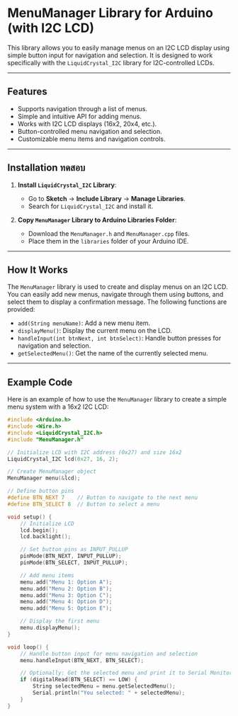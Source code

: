 # MenuManager Library for Arduino (with I2C LCD)

This library allows you to easily manage menus on an I2C LCD display using simple button input for navigation and selection. It is designed to work specifically with the `LiquidCrystal_I2C` library for I2C-controlled LCDs.

---

## Features

- Supports navigation through a list of menus.
- Simple and intuitive API for adding menus.
- Works with I2C LCD displays (16x2, 20x4, etc.).
- Button-controlled menu navigation and selection.
- Customizable menu items and navigation controls.

---

## Installation  ทดสอบ

1. **Install `LiquidCrystal_I2C` Library**:
   - Go to **Sketch** → **Include Library** → **Manage Libraries**.
   - Search for `LiquidCrystal_I2C` and install it.

2. **Copy `MenuManager` Library to Arduino Libraries Folder**:
   - Download the `MenuManager.h` and `MenuManager.cpp` files.
   - Place them in the `libraries` folder of your Arduino IDE.

---

## How It Works

The `MenuManager` library is used to create and display menus on an I2C LCD. You can easily add new menus, navigate through them using buttons, and select them to display a confirmation message. The following functions are provided:

- `add(String menuName)`: Add a new menu item.
- `displayMenu()`: Display the current menu on the LCD.
- `handleInput(int btnNext, int btnSelect)`: Handle button presses for navigation and selection.
- `getSelectedMenu()`: Get the name of the currently selected menu.

---

## Example Code

Here is an example of how to use the `MenuManager` library to create a simple menu system with a 16x2 I2C LCD:

```cpp
#include <Arduino.h>
#include <Wire.h>
#include <LiquidCrystal_I2C.h>
#include "MenuManager.h"

// Initialize LCD with I2C address (0x27) and size 16x2
LiquidCrystal_I2C lcd(0x27, 16, 2);

// Create MenuManager object
MenuManager menu(&lcd);

// Define button pins
#define BTN_NEXT 7    // Button to navigate to the next menu
#define BTN_SELECT 8  // Button to select a menu

void setup() {
    // Initialize LCD
    lcd.begin();
    lcd.backlight();

    // Set button pins as INPUT_PULLUP
    pinMode(BTN_NEXT, INPUT_PULLUP);
    pinMode(BTN_SELECT, INPUT_PULLUP);

    // Add menu items
    menu.add("Menu 1: Option A");
    menu.add("Menu 2: Option B");
    menu.add("Menu 3: Option C");
    menu.add("Menu 4: Option D");
    menu.add("Menu 5: Option E");

    // Display the first menu
    menu.displayMenu();
}

void loop() {
    // Handle button input for menu navigation and selection
    menu.handleInput(BTN_NEXT, BTN_SELECT);

    // Optionally: Get the selected menu and print it to Serial Monitor
    if (digitalRead(BTN_SELECT) == LOW) {
        String selectedMenu = menu.getSelectedMenu();
        Serial.println("You selected: " + selectedMenu);
    }
}
